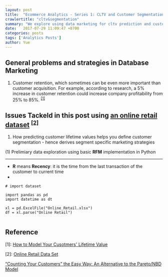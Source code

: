```yaml
---
layout: post
title:  "Ecommerce Analytics - Series 1: CLTV and Customer Segmentation"
crawlertitle: "cltv&segmentation"
summary: "We explore using data marketing for cltv prediction and customer segmentation"
date:   2017-07-29 11:09:47 +0700
categories: posts
tags: ['Analytics Posts']
author: Yue
---
```


General problems and strategies in Database Marketing
---
1. Customer retention, which sometimes can be even more important than customer acquisition. For example, according to research, a 5% increase in customer retention could increase company profitability from 25% to 85%. <sup>[\[1\]](#ref1)</sup>

Issues Tackeld in this post using [an online retail dataset](http://archive.ics.uci.edu/ml/datasets/online+retail) <sup>[\[2\]](#ref2)</sup>
---
1. How predicting customer lifetime values helps you define customer segmentation - hence derives segment specific marketing strategies

(1) Prelimiary data exploration using basic **RFM** implementation in Python
___
* **R** means **Recency**: it is the time from the last transaction of the customer to current time
* 

```
# import dataset

import pandas as pd
import datetime as dt

xl = pd.ExcelFile("Online_Retail.xlsx")
df = xl.parse("Online Retail")


```




Reference
---
<a name="ref1">[1]</a>: [How to Model Your Cusotmers' Lifetime Value](http://www.internetrix.com.au/blog/how-to-model-customer-lifetime-value/)

<a name="ref2">[2]</a>: [Online Retail Data Set](http://archive.ics.uci.edu/ml/datasets/online+retail)

[“Counting Your Customers” the Easy Way: An Alternative to the Pareto/NBD Model](http://mktg.uni-svishtov.bg/ivm/resources/Counting_Your_Customers.pdf)


